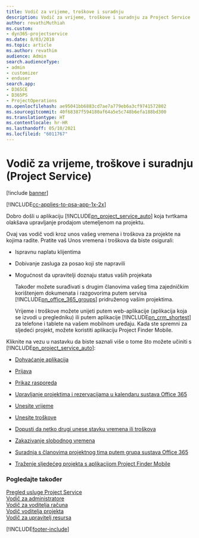 ```yaml
---
title: Vodič za vrijeme, troškove i suradnju
description: Vodič za vrijeme, troškove i suradnju za Project Service
author: revathiMuthiah
ms.custom:
- dyn365-projectservice
ms.date: 8/03/2018
ms.topic: article
ms.author: revathim
audience: Admin
search.audienceType:
- admin
- customizer
- enduser
search.app:
- D365CE
- D365PS
- ProjectOperations
ms.openlocfilehash: ae95041bb6883cd7ae7a779eb6a3cf9741572802
ms.sourcegitcommit: 40f68387f594180af64a5e5c748b6efa188bd300
ms.translationtype: HT
ms.contentlocale: hr-HR
ms.lasthandoff: 05/10/2021
ms.locfileid: "6011767"
---
```

# <a name="time-expense-and-collaboration-guide-project-service"></a>Vodič za vrijeme, troškove i suradnju (Project Service)

[!include [banner](../includes/psa-now-project-operations.md)]

[!INCLUDE[cc-applies-to-psa-app-1x-2x](../includes/cc-applies-to-psa-app-1x-2x.md)]

Dobro došli u aplikaciju [!INCLUDE[pn_project_service_auto](../includes/pn-project-service-auto.md)] koja tvrtkama olakšava upravljanje prodajom utemeljenom na projektu. 
  
 Ovaj vas vodič vodi kroz unos vašeg vremena i troškova za projekte na kojima radite. Pratite vaš Unos vremena i troškova da biste osigurali:  
  
- Ispravnu naplatu klijentima  
  
- Dobivanje zasluga za posao koji ste napravili  
  
- Mogućnost da upravitelji doznaju status vaših projekata  
  
  Također možete surađivati s drugim članovima vašeg tima zajedničkim korištenjem dokumenata i razgovorima putem servisa [!INCLUDE[pn_office_365_groups](../includes/pn-office-365-groups.md)] pridruženog vašim projektima.  
  
  Vrijeme i troškove možete unijeti putem web-aplikacije (aplikacija koja se izvodi u pregledniku) ili putem aplikacije [!INCLUDE[pn_crm_shortest](../includes/pn-crm-shortest.md)] za telefone i tablete na vašem mobilnom uređaju. Kada ste spremni za sljedeći projekt, možete koristiti aplikaciju Project Finder Mobile.  
  
Kliknite na vezu u nastavku da biste saznali više o tome što možete učiniti s [!INCLUDE[pn_project_service_auto](../includes/pn-project-service-auto.md)]:  
  
-   [Dohvaćanje aplikacija](../psa/get-apps.md)  
  
-   [Prijava](../psa/sign-in.md)  
  
-   [Prikaz rasporeda](../psa/view-schedule.md)  
  
-   [Upravljanje projektima i rezervacijama u kalendaru sustava Office 365](../psa/manage-project-bookings-office-365-calendar.md)  
  
-   [Unesite vrijeme](../psa/enter-time.md)  
  
-   [Unesite troškove](../psa/enter-expenses.md)  
  
-   [Dopusti da netko drugi unese stavku vremena ili troškova](../psa/allow-someone-else-enter-time-entry-expense.md)  
  
-   [Zakazivanje slobodnog vremena](../psa/schedule-time-off.md)  
  
-   [Suradnja s članovima projektnog tima putem grupa sustava Office 365](../psa/collaborate-project-team-members-office-365-groups.md)  
  
-   [Traženje sljedećeg projekta s aplikacijom Project Finder Mobile](../psa/find-next-project-finder-mobile-app.md)  
  
### <a name="see-also"></a>Pogledajte također  
 [Pregled usluge Project Service](../psa/overview.md)   
 [​Vodič za administratore](../psa/admin-guide.md)   
 [Vodič za voditelja računa](../psa/account-manager-guide.md)   
 [Vodič voditelja projekta](../psa/project-manager-guide.md)   
 [Vodič za upravitelj resursa](../psa/resource-manager-guide.md)   


[!INCLUDE[footer-include](../includes/footer-banner.md)]